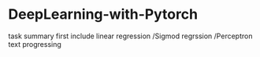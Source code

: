 # DeepLearning-with-Pytorch
task summary
first include linear regression /Sigmod regrssion /Perceptron 
              text progressing 
